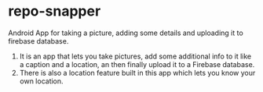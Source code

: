 # repo-snapper
Android App for taking a picture, adding some details and uploading it to firebase database. 
1. It is an app that lets you take pictures, add some additional info to it like a caption and a location, an then finally upload it to a Firebase database.
2. There is also a location feature built in this app which lets you know your own location.

